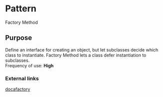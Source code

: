 # Pattern

Factory Method

## Purpose

Define an interface for creating an object, but let subclasses decide which class to instantiate. Factory Method lets a class defer instantiation to subclasses.  
Frequency of use: **High** 

### External links

[docafactory](http://www.dofactory.com/net/factory-method-design-pattern)